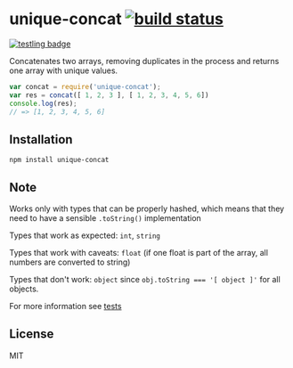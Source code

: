# unique-concat [![build status](https://secure.travis-ci.org/thlorenz/unique-concat.png)](http://travis-ci.org/thlorenz/unique-concat)

[![testling badge](https://ci.testling.com/thlorenz/unique-concat.png)](https://ci.testling.com/thlorenz/unique-concat)

Concatenates two arrays, removing duplicates in the process and returns one array with unique values.

```js
var concat = require('unique-concat');
var res = concat([ 1, 2, 3 ], [ 1, 2, 3, 4, 5, 6])
console.log(res);
// => [1, 2, 3, 4, 5, 6]
```

## Installation

    npm install unique-concat

## Note

Works only with types that can be properly hashed, which means that they need to have a sensible `.toString()` implementation

Types that work as expected: `int`, `string`

Types that work with caveats: `float` (if one float is part of the array, all numbers are converted to string)

Types that don't work: `object` since `obj.toString === '[ object ]'` for all objects.

For more information see [tests](https://github.com/thlorenz/unique-concat/blob/master/test/index.js)

## License

MIT
